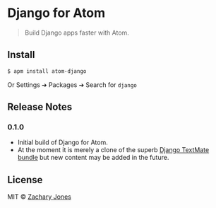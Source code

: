 # Django for Atom

> Build Django apps faster with Atom.

## Install

```bash
$ apm install atom-django
```

Or Settings ➔ Packages ➔ Search for `django`

## Release Notes

### 0.1.0

* Initial build of Django for Atom.
* At the moment it is merely a clone of the superb [Django TextMate bundle](https://github.com/textmate/python-django.tmbundle) but new content may be added in the future.

## License

MIT © [Zachary Jones](http://github.com/zacharytamas)
